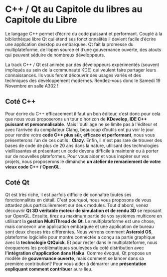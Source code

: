 # C++ / Qt au Capitole du libres au Capitole du Libre
 
Le langage C++ permet d’écrire du code puissant et performant.
Couplé à la bibliothèque libre Qt qui étend ses fonctionnalités il devient facile d’écrire une application desktop ou embarquée. Qt fait la promesse du multiplateforme, de l’open source et d’une gouvernance ouverte, des atouts qui peuvent séduire de nombreux développeurs. 

La track C++ / Qt est animée par des développeurs expérimentés (souvent impliqués au sein de la communauté KDE) qui veulent faire partager leurs connaissances. Ils vous feront découvrir des usages variés et des techniques des développement modernes. 
Rendez-vous donc le Samedi 19 Novembre en salle A302 !
 
## Coté C++ 
 
Pour écrire du C++ efficacement il faut un bon éditeur, c’est donc pour cela que nous vous proposerons un tour d’horizon de **KDevelop, IDE C++ puissant et personnalisable**. Mais l'outillage ne se limite pas à l'éditeur et avec l’arrivée du compilateur Clang, beaucoup d’outils ont pu voir le jour pour rendre votre **code C++ plus sûr, efficace  et performant**, nous vous présenterons l’un de ces outils : **Clazy**. Enfin, il n'est pas rare de trouver des bases de code de plus de 20 ans dans la nature, utilisant des technologies vieillissantes et présentant un code devenu difficile à maintenir ou  à porter sur de nouvelles plateformes. Pour vous aider et vous inspirer sur vos projets, nous proposerons le dimanche **un atelier de remaniement de votre vieux code C++ / OpenGL**. 

## Coté Qt
 
Qt est très riche, il est parfois difficile de connaître toutes ses fonctionnalités en détail. C'est pourquoi, nous vous proposons de vous attardez plus particulièrement sur deux modules. Tout d'abord, venez découvrir **Qt 3D véritable moteur de simulation et de rendu 3D** se reposant sur OpenGL. Ensuite, tirez au maximum partie de vos systèmes multicore en utilisant la **gestion MultiThread de Qt**.
Le multiplateforme est une chose, mais concevoir une application embarquée et une application de bureau sont deux choses très différentes. Nous verrons comment **Asteroid OS**, plateforme logicielle pour montre connectée a conçu sa partie graphique avec la **technologie QtQuick**. 
Et pour rester dans le multiplateforme, nous évoquerons les problématiques soulevées du coté distribution avec **l’intégration d’application dans Haiku**. 
Comme évoqué, Qt propose un modèle de **gouvernance ouverte**, mais comment se lancer dans sa première contribution? Pour vous aider à démarrer une **présentation expliquant comment contribuer** aura lieu.
 
 
 
